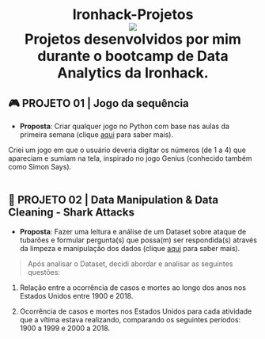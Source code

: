 <h1 align="center"> Ironhack-Projetos </br>
  <img src="https://camo.githubusercontent.com/52d2ff8778b60261533a7dba8dd989c6893a519b/68747470733a2f2f692e696d6775722e636f6d2f315167724e4e772e706e67">
</h>
<br>
Projetos desenvolvidos por mim durante o bootcamp de Data Analytics da Ironhack.

## 🎮 PROJETO 01 | Jogo da sequência

* **Proposta**: Criar qualquer jogo no Python com base nas aulas da primeira semana (clique [aqui]() para saber mais).

Criei um jogo em que o usuário deveria digitar os números (de 1 a 4) que apareciam e sumiam na tela, inspirado no jogo Genius (conhecido também como Simon Says).
<br><br>
## 🧹 PROJETO 02 | Data Manipulation & Data Cleaning - Shark Attacks

* **Proposta**: Fazer uma leitura e análise de um Dataset sobre ataque de tubarões e formular pergunta(s) que possa(m) ser respondida(s) através da limpeza e manipulação dos dados (clique [aqui](https://ironhack.school/asset-v1:IRONHACK+DAFT+202007_SAO+type@asset+block@shark-attacks-project-v1.pdf) para saber mais).

> Após analisar o Dataset, decidi abordar e analisar as seguintes questões:

1. Relação entre a ocorrência de casos e mortes ao longo dos anos nos Estados Unidos entre 1900 e 2018.<br>

2. Ocorrência de casos e mortes nos Estados Unidos para cada atividade que a vítima estava realizando, comparando os seguintes períodos: 1900 a 1999 e 2000 a 2018.
